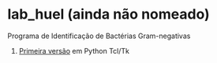 # lab_huel (ainda não nomeado)
Programa de Identificação de Bactérias Gram-negativas 

1. [Primeira versão](https://github.com/akirademenech/lab_huel/blob/main/python/) em Python Tcl/Tk 
